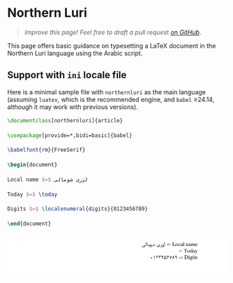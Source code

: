 # Northern Luri

<blockquote>
  <p><em>Improve this page! Feel free to draft a pull request <a href="https://github.com/latex3/babel/tree/docs/docs">on GitHub</a></em>.</p>
</blockquote>

This page offers basic guidance on typesetting a LaTeX document in the
Northern Luri language using the Arabic script.

## Support with `ini` locale file

Here is a minimal sample file with `northernluri` as the main language
(assuming `luatex`, which is the recommended engine, and `babel` ≥24.14,
although it may work with previous versions).

```tex
\documentclass[northernluri]{article}

\usepackage[provide=*,bidi=basic]{babel}

\babelfont{rm}{FreeSerif}

\begin{document}

Local name $=$ لۊری شومالی

Today $=$ \today

Digits $=$ \localenumeral{digits}{0123456789}

\end{document}
```

![](../media/locale-northernluri.png)